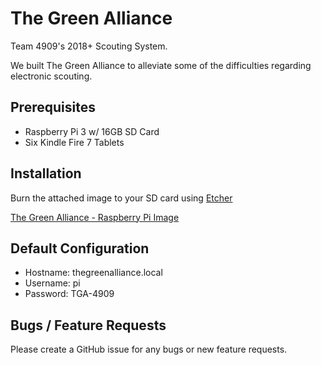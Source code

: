 # The Green Alliance
Team 4909's 2018+ Scouting System.

We built The Green Alliance to alleviate some of the difficulties regarding electronic scouting.

## Prerequisites
- Raspberry Pi 3 w/ 16GB SD Card
- Six Kindle Fire 7 Tablets

## Installation
Burn the attached image to your SD card using [Etcher](https://etcher.io)

[The Green Alliance - Raspberry Pi Image](#)

## Default Configuration
- Hostname: thegreenalliance.local
- Username: pi
- Password: TGA-4909

## Bugs / Feature Requests
Please create a GitHub issue for any bugs or new feature requests.